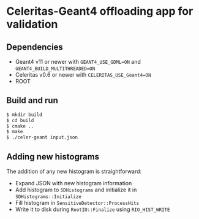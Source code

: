 Celeritas-Geant4 offloading app for validation
==============================================

Dependencies
------------

- Geant4 v11 or newer with `GEANT4_USE_GDML=ON` and
  `GEANT4_BUILD_MULTITHREADED=ON`
- Celeritas v0.6 or newer with `CELERITAS_USE_Geant4=ON`
- ROOT

Build and run
-------------

```sh
$ mkdir build
$ cd build
$ cmake ..
$ make
$ ./celer-geant input.json
```

Adding new histograms
---------------------

The addition of any new histogram is straightforward:
- Expand JSON with new histogram information
- Add histogram to `SDHistograms` and initialize it in `SDHistograms::Initialize`
- Fill histogram in `SensitiveDetector::ProcessHits`
- Write it to disk during `RootIO::Finalize` using `RIO_HIST_WRITE`
